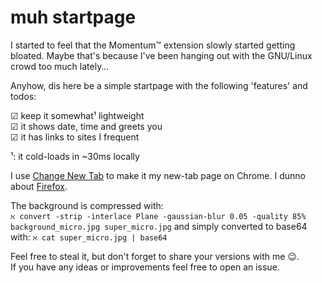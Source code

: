 # muh startpage

I started to feel that the Momentum™ extension slowly started getting
bloated. Maybe that's because I've been hanging out with the GNU/Linux crowd
too much lately…

Anyhow, dis here be a simple startpage with the following 'features' and todos:

☑ keep it somewhat¹ lightweight  
☑ it shows date, time and greets you  
☑ it has links to sites I frequent  

¹: it cold-loads in ~30ms locally

I use [Change New Tab](https://chrome.google.com/webstore/detail/change-new-tab/mocklpfdimiadpbgamlgehpgpodggahe)
to make it my new-tab page on Chrome. I dunno about
[Firefox](https://www.reddit.com/r/firefox/comments/7d4nto/how_do_you_select_a_custom_url_as_your_new_tab/dpv7iax/).

The background is compressed with:  
```ℵ convert -strip -interlace Plane -gaussian-blur 0.05 -quality 85% background_micro.jpg super_micro.jpg```
and simply converted to base64 with:
```ℵ cat super_micro.jpg | base64```

Feel free to steal it, but don't forget to share your versions with me 😉.  
If you have any ideas or improvements feel free to open an issue.
